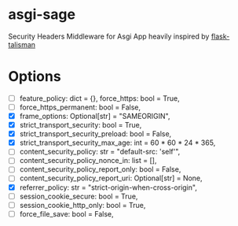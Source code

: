 # asgi-sage
Security Headers Middleware for Asgi App heavily inspired by [flask-talisman](https://github.com/GoogleCloudPlatform/flask-talisman)

# Options


- [ ] feature_policy: dict = {}, force_https: bool = True,
- [ ] force_https_permanent: bool = False,
- [X] frame_options: Optional[str] = "SAMEORIGIN",
- [X] strict_transport_security: bool = True,
- [X] strict_transport_security_preload: bool = False,
- [X] strict_transport_security_max_age: int = 60 * 60 * 24 * 365,
- [ ] content_security_policy: str = "default-src: 'self'",
- [ ] content_security_policy_nonce_in: list = [],
- [ ] content_security_policy_report_only: bool = False,
- [ ] content_security_policy_report_uri: Optional[str] = None,
- [X] referrer_policy: str = "strict-origin-when-cross-origin",
- [ ] session_cookie_secure: bool = True,
- [ ] session_cookie_http_only: bool = True,
- [ ] force_file_save: bool = False,
